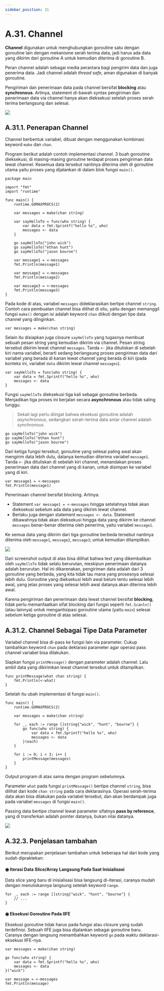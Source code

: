 ```yaml
---
sidebar_position: 31
---
```


# A.31. Channel


**Channel**  digunakan untuk menghubungkan goroutine satu dengan goroutine lain dengan mekanisme serah terima data, jadi harus ada data yang dikirim dari goroutine A untuk kemudian diterima di goroutine B.

Peran channel adalah sebagai media perantara bagi pengirim data dan juga penerima data. Jadi channel adalah  _thread safe_, aman digunakan di banyak goroutine.

Pengiriman dan penerimaan data pada channel bersifat  **blocking**  atau  **synchronous**. Artinya, statement di-bawah syntax pengiriman dan penerimaan data via channel hanya akan dieksekusi setelah proses serah terima berlangsung dan selesai.

**![](https://lh7-rt.googleusercontent.com/docsz/AD_4nXfOXnoOJHUNGZccO2yyX67n3InlcZfojXSVQd7HC-kNQkj8_s0k1oyOtnbv4v5GtDXBcDB0i0NYD1QEEX04y_8GZn-HJ9xalEvBw-QJCmiaJ4-EuLYDN3eesoqO_fTW0CzMD2pTCgVnJFc6zBDx5sCB4kdS?key=d3s-vJLBsYtwvRvGfZhdnw)**

## A.31.1. Penerapan Channel

Channel berbentuk variabel, dibuat dengan menggunakan kombinasi keyword  `make`  dan  `chan`.

Program berikut adalah contoh implementasi channel. 3 buah goroutine dieksekusi, di masing-masing goroutine terdapat proses pengiriman data lewat channel. Kesemua data tersebut nantinya diterima oleh di goroutine utama yaitu proses yang dijalankan di dalam blok fungsi  `main()`.

```
package main

import "fmt"
import "runtime"

func main() {
    runtime.GOMAXPROCS(2)

    var messages = make(chan string)

    var sayHelloTo = func(who string) {
        var data = fmt.Sprintf("hello %s", who)
        messages <- data
    }

    go sayHelloTo("john wick")
    go sayHelloTo("ethan hunt")
    go sayHelloTo("jason bourne")

    var message1 = <-messages
    fmt.Println(message1)

    var message2 = <-messages
    fmt.Println(message2)

    var message3 = <-messages
    fmt.Println(message3)
}
```
Pada kode di atas, variabel  `messages`  dideklarasikan bertipe channel  `string`. Contoh cara pembuatan channel bisa dilihat di situ, yaitu dengan memanggil fungsi  `make()`  dengan isi adalah keyword  `chan`  diikuti dengan tipe data channel yang diinginkan.

```
var messages = make(chan string)
```

Selain itu disiapkan juga closure  `sayHelloTo`  yang tugasnya membuat sebuah pesan string yang kemudian dikirim via channel. Pesan string tersebut dikirim lewat channel  `messages`. Tanda  `<-`  jika dituliskan di sebelah kiri nama variabel, berarti sedang berlangsung proses pengiriman data dari variabel yang berada di kanan lewat channel yang berada di kiri (pada konteks ini, variabel  `data`  dikirim lewat channel  `messages`).

```
var sayHelloTo = func(who string) {
    var data = fmt.Sprintf("hello %s", who)
    messages <- data
}
```

Fungsi  `sayHelloTo`  dieksekusi tiga kali sebagai goroutine berbeda. Menjadikan tiga proses ini berjalan secara  **asynchronous**  atau tidak saling tunggu.

> Sekali lagi perlu diingat bahwa eksekusi goroutine adalah  _asynchronous_, sedangkan serah-terima data antar channel adalah  _synchronous_.

```
go sayHelloTo("john wick")
go sayHelloTo("ethan hunt")
go sayHelloTo("jason bourne")
```

Dari ketiga fungsi tersebut, goroutine yang selesai paling awal akan mengirim data lebih dulu, datanya kemudian diterima variabel  `message1`. Tanda  `<-`  jika dituliskan di sebelah kiri channel, menandakan proses penerimaan data dari channel yang di kanan, untuk disimpan ke variabel yang di kiri.

```
var message1 = <-messages
fmt.Println(message1)
```

Penerimaan channel bersifat blocking. Artinya:

-   Statement  `var message1 = <-messages`  hingga setelahnya tidak akan dieksekusi sebelum ada data yang dikirim lewat channel.
-   Berlaku juga dengan statement  `messages <- data`. Statement dibawahnya tidak akan dieksekusi hingga data yang dikirim ke channel  `messages`  benar-benar diterima oleh penerima, yaitu variabel  `message1`.

Ke semua data yang dikirim dari tiga goroutine berbeda tersebut nantinya diterima oleh  `message1`,  `message2`,  `message3`; untuk kemudian ditampilkan.

**![](https://lh7-rt.googleusercontent.com/docsz/AD_4nXeVzNjKf2LIFsAJcwCJRwj3MOILF_mvdTNipXmIPYQfJxC01v21X7nzE1XlRHCcQK8czrqlFffJiVQnzdv-YPLFldtwx50xecAZJ6IJofDLzMgJw0AyATTguY2VO-LPT54AYGQB5juo_Ffzwqi67RHDjOm0?key=d3s-vJLBsYtwvRvGfZhdnw)**

Dari screenshot output di atas bisa dilihat bahwa text yang dikembalikan oleh  `sayHelloTo`  tidak selalu berurutan, meskipun penerimaan datanya adalah berurutan. Hal ini dikarenakan, pengiriman data adalah dari 3 goroutine yang berbeda, yang kita tidak tau mana yang prosesnya selesai lebih dulu. Goroutine yang dieksekusi lebih awal belum tentu selesai lebih awal, yang jelas proses yang selesai lebih awal datanya akan diterima lebih awal.

Karena pengiriman dan penerimaan data lewat channel bersifat  **blocking**, tidak perlu memanfaatkan sifat blocking dari fungsi seperti  `fmt.Scanln()`  (atau lainnya) untuk mengantisipasi goroutine utama (yaitu  `main`) selesai sebelum ketiga goroutine di atas selesai.

## A.31.2. Channel Sebagai Tipe Data Parameter

Variabel channel bisa di-pass ke fungsi lain via parameter. Cukup tambahkan keyword  `chan`  pada deklarasi parameter agar operasi pass channel variabel bisa dilakukan.

Siapkan fungsi  `printMessage()`  dengan parameter adalah channel. Lalu ambil data yang dikirimkan lewat channel tersebut untuk ditampilkan.

```
func printMessage(what chan string) {
    fmt.Println(<-what)
}
```

Setelah itu ubah implementasi di fungsi  `main()`.
```
func main() {
    runtime.GOMAXPROCS(2)

    var messages = make(chan string)

    for _, each := range []string{"wick", "hunt", "bourne"} {
        go func(who string) {
            var data = fmt.Sprintf("hello %s", who)
            messages <- data
        }(each)
    }

    for i := 0; i < 3; i++ {
        printMessage(messages)
    }
}
```

Output program di atas sama dengan program sebelumnya.

Parameter  `what`  pada fungsi  `printMessage()`  bertipe channel  `string`, bisa dilihat dari kode  `chan string`  pada cara deklarasinya. Operasi serah-terima data akan bisa dilakukan pada variabel tersebut, dan akan berdampak juga pada variabel  `messages`  di fungsi  `main()`.

Passing data bertipe channel lewat parameter sifatnya  **pass by reference**, yang di transferkan adalah pointer datanya, bukan nilai datanya.

**![](https://lh7-rt.googleusercontent.com/docsz/AD_4nXdgoHUZgIwD5M9okTqYuVyoF_BgJvSXYY21d1GycurWvbM_LWq30cMkhxjIUumVLVwMHfn5IDHM0T7ut2IKw4AspnQYUFTOaY4NFZjpICWsirwpbQBGgyKVtpGIQ5rMTms_vYuGSK6e2OG9WL945k2QOuA?key=d3s-vJLBsYtwvRvGfZhdnw)**

## A.32.3. Penjelasan tambahan

Berikut merupakan penjelasan tambahan untuk beberapa hal dari kode yang sudah dipraktekan:

#### ◉ Iterasi Data Slice/Array Langsung Pada Saat Inisialisasi

Data slice yang baru di inisialisasi bisa langsung di-iterasi, caranya mudah dengan menuliskannya langsung setelah keyword  `range`.

```
for _, each := range []string{"wick", "hunt", "bourne"} {
    // ...
}
```

#### ◉ Eksekusi Goroutine Pada IIFE

Eksekusi goroutine tidak harus pada fungsi atau closure yang sudah terdefinisi. Sebuah IIFE juga bisa dijalankan sebagai goroutine baru. Caranya dengan langsung menambahkan keyword  `go`  pada waktu deklarasi-eksekusi IIFE-nya.

```
var messages = make(chan string)

go func(who string) {
    var data = fmt.Sprintf("hello %s", who)
    messages <- data
}("wick")

var message = <-messages
fmt.Println(message)
```